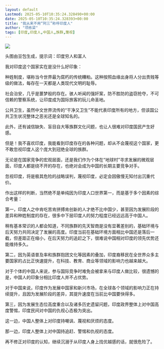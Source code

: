 ```yaml
---
layout: default
Lastmod: 2025-05-10T10:35:24.328490+00:00
date: 2025-05-10T10:35:24.328393+00:00
title: "我从来不用“阿三”称呼印度人"
author: "项栋梁"
tags: [印度,印度人,中国人,族群,蔑视]
---
```


![](https://images.weserv.nl/?url=https%3A//mmbiz.qpic.cn/mmbiz_jpg/TP65WXCia4CLUtfHMzx74PwQH1VmROw2L8ZxazU7astby1FgfCicIFeibdPrxk7w6lxNOajkG6J2Qia3EGhX4DyicBw/640%3Fwx_fmt%3Djpeg)

头图由豆包生成，提示词：印度穷人和富人

我对印度这个国家实在是没什么好印象：

种姓制度，堪称当今世界最为腐朽的传统糟粕。这种按照血缘出身将人分出贵贱等级的做法，每存在一天都是人类现代文明的耻辱。

社会治安，几乎是噩梦般的存在。骇人听闻的强奸案，防不胜防的盗窃抢夺，不可信赖的警察系统，让印度成为国际旅客的玩儿命圣地。

公共卫生，虽然中文世界流传的“干净又卫生”不能代表印度所有的地方，但该国公共卫生状况整体之恶劣还是全球知名的。

此外，还有诚信缺失、盲目自大等族群文化问题，也让人很难对印度国民产生好感。

但是！我不喜欢印度，我能看到印度存在的各种问题，却从不会蔑视这个国家，更不敢忽视印度人这个庞大到冠绝全球的族群。

无论是在国家竞争的宏观层面，还是我们作为个体在“地球村”寻求发展的微观层面，印度人都是绕不开的存在，也绝对会成为中国的长期主要竞争对手。

忽视印度，将是极其危险的战略误判，蔑视印度，必定会因傲慢无知付出沉重代价。

作出这样的判断，当然绝不是单纯因为印度人口世界第一，而是基于多个因素的综合考量：

第一，印度人之中肯吃苦肯拼搏肯创新的人才绝不比中国少，甚至因为发展阶段的差异和种姓制度的存在，很多中下层印度人的努力程度已经远远高于中国人。

稍有基本常识的人都会知道，不同族群的先天智商是没有显著差别的，基础环境与后天努力共同决定了发展的高度。印度当前在基础环境方面相比中国还是落后一截，但差距正在缩小，在后天努力的追赶之下，很难说中国相对印度的领先优势还能维持多久。

第二，因为英语普及率和族群抱团文化等因素的叠加，印度裔移民在全世界众多主要国家的占比正快速提升，在科技、教育、商业等领域的影响力也越来越大。

对于个体的中国人来说，参与国际竞争时难免会被拿来与印度人做比较，很遗憾的是，中国人的印象分相比印度人并不占优势。

对于中国来说，印度作为发展中国家和新兴市场，在全球各个领域的影响力正在持续提升，且因为发展阶段的差异，其提升速度在当前比中国要快得多。

第三，因为发展生态位高度重合以及诸多历史遗留问题，印度政界整体上对中国高度警惕，印度民间对中国的仇视心态极为突出。

这一边，中国人整体上对印度持嘲讽、蔑视和厌烦的态度。

那一边，印度人整体上对中国持追赶、警惕和仇视的态度。

再不修正对印度的认知，继续沉溺于从印度人身上找优越感的话，就很危险了。

